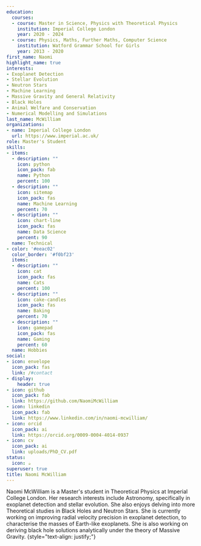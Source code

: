 ```yaml
---
education:
  courses:
  - course: Master in Science, Physics with Theoretical Physics
    institution: Imperial College London
    year: 2020 - 2024
  - course: Physics, Maths, Further Maths, Computer Science
    institution: Watford Grammar School for Girls
    year: 2013 - 2020
first_name: Naomi
highlight_name: true
interests:
- Exoplanet Detection
- Stellar Evolution
- Neutron Stars
- Machine Learning
- Massive Gravity and General Relativity
- Black Holes
- Animal Welfare and Conservation
- Numerical Modelling and Simulations
last_name: McWilliam
organizations:
- name: Imperial College London
  url: https://www.imperial.ac.uk/
role: Master's Student
skills:
- items:
  - description: ""
    icon: python
    icon_pack: fab
    name: Python
    percent: 100
  - description: ""
    icon: sitemap
    icon_pack: fas
    name: Machine Learning
    percent: 70
  - description: ""
    icon: chart-line
    icon_pack: fas
    name: Data Science
    percent: 90
  name: Technical
- color: '#eeac02'
  color_border: '#f0bf23'
  items:
  - description: ""
    icon: cat
    icon_pack: fas
    name: Cats
    percent: 100
  - description: ""
    icon: cake-candles
    icon_pack: fas
    name: Baking
    percent: 70
  - description: ""
    icon: gamepad
    icon_pack: fas
    name: Gaming
    percent: 60
  name: Hobbies
social:
- icon: envelope
  icon_pack: fas
  link: /#contact
- display:
    header: true
- icon: github
  icon_pack: fab
  link: https://github.com/NaomiMcWilliam
- icon: linkedin
  icon_pack: fab
  link: https://www.linkedin.com/in/naomi-mcwilliam/
- icon: orcid
  icon_pack: ai
  link: https://orcid.org/0009-0004-4014-0937
- icon: cv
  icon_pack: ai
  link: uploads/PhD_CV.pdf
status:
  icon: ☕️
superuser: true
title: Naomi McWilliam
---
```


Naomi McWilliam is a Master's student in Theoretical Physics at Imperial College London. Her research interests include Astronomy, specifically in exoplanet detection and stellar evolution. She also enjoys delving into more Theoretical studies in Black Holes and Neutron Stars. She is currently working on improving radial velocity precision in exoplanet detection, to characterise the masses of Earth-like exoplanets. She is also working on deriving black hole solutions analytically under the theory of Massive Gravity.
{style="text-align: justify;"}
